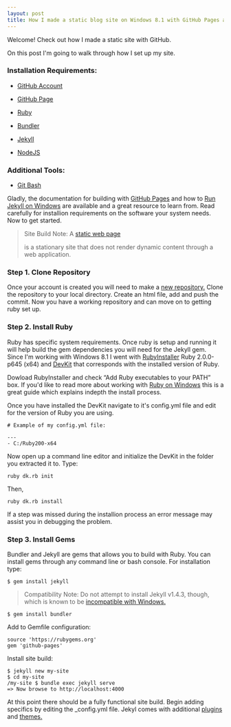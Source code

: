 ```yaml
---
layout: post
title: How I made a static blog site on Windows 8.1 with GitHub Pages and Jekyll
---
```


<div class="message">
  Welcome! Check out how I made a static site with GitHub.
</div>


On this post I'm going to walk through how I set up my site. 

### Installation Requirements:

- [GitHub Account](https://github.com/join)

- [GitHub Page](https://help.github.com/articles/creating-pages-with-the-automatic-generator/)

- [Ruby](https://www.ruby-lang.org/en/downloads/)

- [Bundler](http://bundler.io/)

- [Jekyll](http://jekyllrb.com/)

- [NodeJS](https://nodejs.org/)


### Additional Tools:

- [Git Bash](https://git-scm.com/downloads)

Gladly, the documentation for building with [GitHub Pages](https://pages.github.com/) and how to [Run Jekyll on Windows](http://jekyll-windows.juthilo.com/) are available and a great resource to learn from. Read carefully for installion requirements on the software your system needs. Now to get started.

<blockquote>
<p>Site Build Note: A <a href="https://en.wikipedia.org/wiki/Static_web_page">static web page</a></p> is a stationary site that does not render dynamic content through a web application.
</blockquote>


### Step 1. Clone Repository

Once your account is created you will need to make a [new repository.](https://github.com/new) Clone the repository to your local directory. Create an html file, add and push the commit. Now you have a working repository and can move on to getting ruby set up.

### Step 2. Install Ruby

Ruby has specific system requirements. Once ruby is setup and running it will help build the gem dependencies you will need for the Jekyll gem. Since I'm working with Windows 8.1 I went with [RubyInstaller](https://www.ruby-lang.org/en/documentation/installation/#rubyinstaller) Ruby 2.0.0-p645 (x64) and [DevKit](http://rubyinstaller.org/downloads/) that corresponds with the installed version of Ruby. 

Dowload RubyInstaller and check “Add Ruby executables to your PATH” box. If you'd like to read more about working with [Ruby on Windows](http://rubyonwindowsguides.github.io/book/ch02-01.html) this is a great guide which explains indepth the install process. 

Once you have installed the DevKit navigate to it's config.yml file and edit for the version of Ruby you are using. 

```
# Example of my config.yml file:

---
- C:/Ruby200-x64

```

Now open up a command line editor and initialize the DevKit in the folder you extracted it to. Type:

```
ruby dk.rb init

```

Then,

```
ruby dk.rb install
```


If a step was missed during the installion process an error message may assist you in debugging the problem. 

### Step 3. Install Gems

Bundler and Jekyll are gems that allows you to build with Ruby. You can install gems through any command line or bash console. For installation type:

```
$ gem install jekyll
```

<blockquote>
<p>Compatibility Note: Do not attempt to install Jekyll v1.4.3, though, which is known to be <a href="https://github.com/jekyll/jekyll/issues/1948">incompatible with Windows.</a></p>
</blockquote>


```
$ gem install bundler
```

Add to Gemfile configuration:

```
source 'https://rubygems.org'
gem 'github-pages'
```

Install site build:

```
$ jekyll new my-site
$ cd my-site
/my-site $ bundle exec jekyll serve
=> Now browse to http://localhost:4000
```

At this point there should be a fully functional site build. Begin adding specifics by editing the _config.yml file. Jekyl comes with additional [plugins](http://jekyllrb.com/docs/plugins/) and [themes.](http://jekyllthemes.org/) 